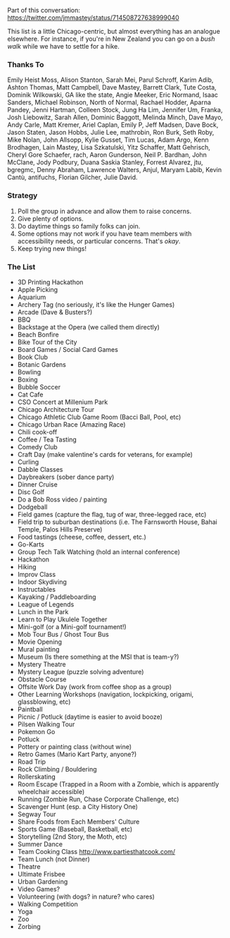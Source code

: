 Part of this conversation: https://twitter.com/jmmastey/status/714508727638999040

This list is a little Chicago-centric, but almost everything has an analogue elsewhere. For instance, if you're in New Zealand you can go on a _bush walk_ while we have to settle for a hike.

### Thanks To
Emily Heist Moss, Alison Stanton, Sarah Mei, Parul Schroff, Karim Adib, Ashton Thomas, Matt Campbell, Dave Mastey, Barrett Clark, Tute Costa, Dominik Wilkowski, GA like the state, Angie Meeker, Eric Normand, Isaac Sanders, Michael Robinson, North of Normal, Rachael Hodder, Aparna Pandey, Jenni Hartman, Colleen Stock, Jung Ha Lim, Jennifer Um, Franka, Josh Liebowitz, Sarah Allen, Dominic Baggott, Melinda Minch, Dave Mayo, Andy Carle, Matt Kremer, Ariel Caplan, Emily P, Jeff Madsen, Dave Bock, Jason Staten, Jason Hobbs, Julie Lee, mathrobin, Ron Burk, Seth Roby, Mike Nolan, John Allsopp, Kylie Gusset, Tim Lucas, Adam Argo, Kenn Brodhagen, Lain Mastey, Lisa Szkatulski, Yitz Schaffer, Matt Gehrisch, Cheryl Gore Schaefer, rach, Aaron Gunderson, Neil P. Bardhan, John McClane, Jody Podbury, Duana Saskia Stanley, Forrest Alvarez, jtu, bgregmc, Denny Abraham, Lawrence Walters, Anjul, Maryam Labib, Kevin Cantù, antifuchs, Florian Gilcher, Julie David.

### Strategy
1. Poll the group in advance and allow them to raise concerns.
2. Give plenty of options.
3. Do daytime things so family folks can join.
4. Some options may not work if you have team members with accessibility needs, or particular concerns. That's _okay_.
5. Keep trying new things!

### The List
* 3D Printing Hackathon
* Apple Picking
* Aquarium
* Archery Tag (no seriously, it's like the Hunger Games)
* Arcade (Dave & Busters?)
* BBQ
* Backstage at the Opera (we called them directly)
* Beach Bonfire
* Bike Tour of the City
* Board Games / Social Card Games
* Book Club
* Botanic Gardens
* Bowling
* Boxing
* Bubble Soccer
* Cat Cafe
* CSO Concert at Millenium Park
* Chicago Architecture Tour
* Chicago Athletic Club Game Room (Bacci Ball, Pool, etc)
* Chicago Urban Race (Amazing Race)
* Chili cook-off
* Coffee / Tea Tasting
* Comedy Club
* Craft Day (make valentine's cards for veterans, for example)
* Curling
* Dabble Classes
* Daybreakers (sober dance party)
* Dinner Cruise
* Disc Golf
* Do a Bob Ross video / painting
* Dodgeball
* Field games (capture the flag, tug of war, three-legged race, etc)
* Field trip to suburban destinations (i.e. The Farnsworth House, Bahai Temple, Palos Hills Preserve)
* Food tastings (cheese, coffee, dessert, etc.)
* Go-Karts
* Group Tech Talk Watching (hold an internal conference)
* Hackathon
* Hiking
* Improv Class
* Indoor Skydiving
* Instructables
* Kayaking / Paddleboarding
* League of Legends
* Lunch in the Park
* Learn to Play Ukulele Together
* Mini-golf (or a Mini-golf tournament!)
* Mob Tour Bus / Ghost Tour Bus
* Movie Opening
* Mural painting
* Museum (Is there something at the MSI that is team-y?)
* Mystery Theatre
* Mystery League (puzzle solving adventure)
* Obstacle Course
* Offsite Work Day (work from coffee shop as a group)
* Other Learning Workshops (navigation, lockpicking, origami, glassblowing, etc)
* Paintball
* Picnic / Potluck (daytime is easier to avoid booze)
* Pilsen Walking Tour
* Pokemon Go
* Potluck
* Pottery or painting class (without wine)
* Retro Games (Mario Kart Party, anyone?)
* Road Trip
* Rock Climbing / Bouldering
* Rollerskating
* Room Escape (Trapped in a Room with a Zombie, which is apparently wheelchair accessible)
* Running (Zombie Run, Chase Corporate Challenge, etc)
* Scavenger Hunt (esp. a City History One)
* Segway Tour
* Share Foods from Each Members' Culture
* Sports Game (Baseball, Basketball, etc)
* Storytelling (2nd Story, the Moth, etc)
* Summer Dance
* Team Cooking Class http://www.partiesthatcook.com/
* Team Lunch (not Dinner)
* Theatre
* Ultimate Frisbee
* Urban Gardening
* Video Games?
* Volunteering (with dogs? in nature? who cares)
* Walking Competition
* Yoga
* Zoo
* Zorbing
